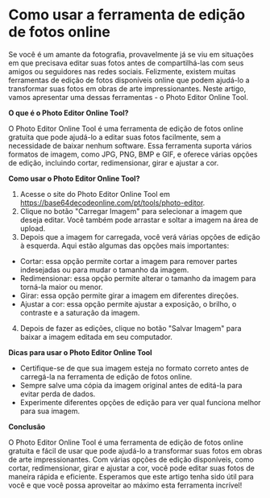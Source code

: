 Como usar a ferramenta de edição de fotos online
================================================

Se você é um amante da fotografia, provavelmente já se viu em situações em que precisava editar suas fotos antes de compartilhá-las com seus amigos ou seguidores nas redes sociais. Felizmente, existem muitas ferramentas de edição de fotos disponíveis online que podem ajudá-lo a transformar suas fotos em obras de arte impressionantes. Neste artigo, vamos apresentar uma dessas ferramentas - o Photo Editor Online Tool.

**O que é o Photo Editor Online Tool?**

O Photo Editor Online Tool é uma ferramenta de edição de fotos online gratuita que pode ajudá-lo a editar suas fotos facilmente, sem a necessidade de baixar nenhum software. Essa ferramenta suporta vários formatos de imagem, como JPG, PNG, BMP e GIF, e oferece várias opções de edição, incluindo cortar, redimensionar, girar e ajustar a cor.

**Como usar o Photo Editor Online Tool?**

1. Acesse o site do Photo Editor Online Tool em <https://base64decodeonline.com/pt/tools/photo-editor>.
2. Clique no botão "Carregar Imagem" para selecionar a imagem que deseja editar. Você também pode arrastar e soltar a imagem na área de upload.
3. Depois que a imagem for carregada, você verá várias opções de edição à esquerda. Aqui estão algumas das opções mais importantes:

- Cortar: essa opção permite cortar a imagem para remover partes indesejadas ou para mudar o tamanho da imagem.
- Redimensionar: essa opção permite alterar o tamanho da imagem para torná-la maior ou menor.
- Girar: essa opção permite girar a imagem em diferentes direções.
- Ajustar a cor: essa opção permite ajustar a exposição, o brilho, o contraste e a saturação da imagem.

4. Depois de fazer as edições, clique no botão "Salvar Imagem" para baixar a imagem editada em seu computador.

**Dicas para usar o Photo Editor Online Tool**

- Certifique-se de que sua imagem esteja no formato correto antes de carregá-la na ferramenta de edição de fotos online.
- Sempre salve uma cópia da imagem original antes de editá-la para evitar perda de dados.
- Experimente diferentes opções de edição para ver qual funciona melhor para sua imagem.

**Conclusão**

O Photo Editor Online Tool é uma ferramenta de edição de fotos online gratuita e fácil de usar que pode ajudá-lo a transformar suas fotos em obras de arte impressionantes. Com várias opções de edição disponíveis, como cortar, redimensionar, girar e ajustar a cor, você pode editar suas fotos de maneira rápida e eficiente. Esperamos que este artigo tenha sido útil para você e que você possa aproveitar ao máximo esta ferramenta incrível!